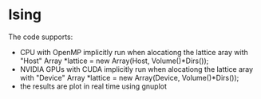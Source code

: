 # Ising

The code supports:
- CPU with OpenMP
    implicitly run when alocationg the lattice aray with "Host"
		Array<int> *lattice = new Array<int>(Host, Volume()*Dirs());
- NVIDIA GPUs with CUDA
    implicitly run when alocationg the lattice aray with "Device"
		Array<int> *lattice = new Array<int>(Device, Volume()*Dirs());
- the results are plot in real time using gnuplot
